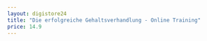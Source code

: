 ```yaml
---
layout: digistore24
title: "Die erfolgreiche Gehaltsverhandlung - Online Training"
price: 14.9
---
```

